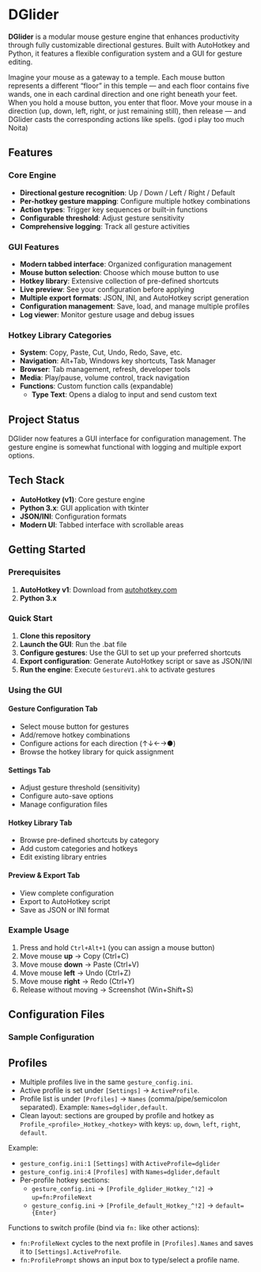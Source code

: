 # DGlider

**DGlider** is a modular mouse gesture engine that enhances productivity through fully customizable directional gestures. Built with AutoHotkey and Python, it features a flexible configuration system and a GUI for gesture editing.

Imagine your mouse as a gateway to a temple. Each mouse button represents a different “floor” in this temple — and each floor contains five wands, one in each cardinal direction and one right beneath your feet. When you hold a mouse button, you enter that floor. Move your mouse in a direction (up, down, left, right, or just remaining still), then release — and DGlider casts the corresponding actions like spells. (god i play too much Noita)

## Features

### Core Engine
- **Directional gesture recognition**: Up / Down / Left / Right / Default
- **Per-hotkey gesture mapping**: Configure multiple hotkey combinations
- **Action types**: Trigger key sequences or built-in functions
- **Configurable threshold**: Adjust gesture sensitivity
- **Comprehensive logging**: Track all gesture activities

### GUI Features
- **Modern tabbed interface**: Organized configuration management
- **Mouse button selection**: Choose which mouse button to use
- **Hotkey library**: Extensive collection of pre-defined shortcuts
- **Live preview**: See your configuration before applying
- **Multiple export formats**: JSON, INI, and AutoHotkey script generation
- **Configuration management**: Save, load, and manage multiple profiles
- **Log viewer**: Monitor gesture usage and debug issues

### Hotkey Library Categories
- **System**: Copy, Paste, Cut, Undo, Redo, Save, etc.
- **Navigation**: Alt+Tab, Windows key shortcuts, Task Manager
- **Browser**: Tab management, refresh, developer tools
- **Media**: Play/pause, volume control, track navigation
- **Functions**: Custom function calls (expandable)
  - **Type Text**: Opens a dialog to input and send custom text

## Project Status

DGlider now features a GUI interface for configuration management. The gesture engine is somewhat functional with logging and multiple export options.

## Tech Stack

- **AutoHotkey (v1)**: Core gesture engine
- **Python 3.x**: GUI application with tkinter
- **JSON/INI**: Configuration formats
- **Modern UI**: Tabbed interface with scrollable areas

## Getting Started

### Prerequisites
1. **AutoHotkey v1**: Download from [autohotkey.com](https://autohotkey.com)
2. **Python 3.x**

### Quick Start
1. **Clone this repository**
2. **Launch the GUI**: Run the .bat file
3. **Configure gestures**: Use the GUI to set up your preferred shortcuts
4. **Export configuration**: Generate AutoHotkey script or save as JSON/INI
5. **Run the engine**: Execute `GestureV1.ahk` to activate gestures

### Using the GUI

#### Gesture Configuration Tab
- Select mouse button for gestures
- Add/remove hotkey combinations
- Configure actions for each direction (↑↓←→●)
- Browse the hotkey library for quick assignment

#### Settings Tab
- Adjust gesture threshold (sensitivity)
- Configure auto-save options
- Manage configuration files

#### Hotkey Library Tab
- Browse pre-defined shortcuts by category
- Add custom categories and hotkeys
- Edit existing library entries

#### Preview & Export Tab
- View complete configuration
- Export to AutoHotkey script
- Save as JSON or INI format

### Example Usage
1. Press and hold `Ctrl+Alt+1` (you can assign a mouse button)
2. Move mouse **up** → Copy (Ctrl+C)
3. Move mouse **down** → Paste (Ctrl+V)
4. Move mouse **left** → Undo (Ctrl+Z)
5. Move mouse **right** → Redo (Ctrl+Y)
6. Release without moving → Screenshot (Win+Shift+S)

## Configuration Files

### Sample Configuration




## Profiles

- Multiple profiles live in the same `gesture_config.ini`.
- Active profile is set under `[Settings]` → `ActiveProfile`.
- Profile list is under `[Profiles]` → `Names` (comma/pipe/semicolon separated). Example: `Names=dglider,default`.
- Clean layout: sections are grouped by profile and hotkey as `Profile_<profile>_Hotkey_<hotkey>` with keys: `up`, `down`, `left`, `right`, `default`.

Example:

- `gesture_config.ini:1` `[Settings]` with `ActiveProfile=dglider`
- `gesture_config.ini:4` `[Profiles]` with `Names=dglider,default`
- Per‑profile hotkey sections:
  - `gesture_config.ini` → `[Profile_dglider_Hotkey_^!2]` → `up=fn:ProfileNext`
  - `gesture_config.ini` → `[Profile_default_Hotkey_^!2]` → `default={Enter}`

Functions to switch profile (bind via `fn:` like other actions):

- `fn:ProfileNext` cycles to the next profile in `[Profiles].Names` and saves it to `[Settings].ActiveProfile`.
- `fn:ProfilePrompt` shows an input box to type/select a profile name.

